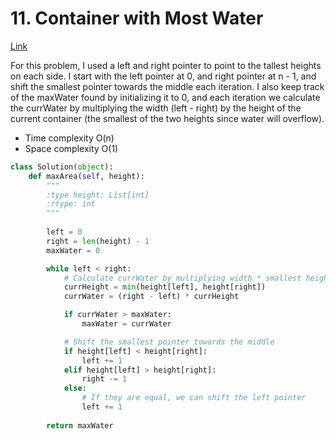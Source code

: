 # 11. Container with Most Water
[Link](https://leetcode.com/problems/container-with-most-water/description/?envType=study-plan-v2&envId=top-interview-150)


For this problem, I used a left and right pointer to point to the tallest heights on each side. I start with the left pointer at 0, and right pointer at n - 1, and shift the smallest pointer towards the middle each iteration. I also keep track of the maxWater found by initializing it to 0, and each iteration we calculate the currWater by multiplying the width (left - right) by the height of the current container (the smallest of the two heights since water will overflow).

- Time complexity O(n)
- Space complexity O(1)

```python
class Solution(object):
    def maxArea(self, height):
        """
        :type height: List[int]
        :rtype: int
        """
        
        left = 0
        right = len(height) - 1
        maxWater = 0

        while left < right:
            # Calculate currWater by multiplying width * smallest height
            currHeight = min(height[left], height[right])
            currWater = (right - left) * currHeight

            if currWater > maxWater:
                maxWater = currWater

            # Shift the smallest pointer towards the middle
            if height[left] < height[right]:
                left += 1
            elif height[left] > height[right]:
                right -= 1
            else:
                # If they are equal, we can shift the left pointer
                left += 1
        
        return maxWater
```